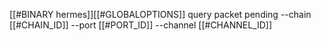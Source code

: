 [[#BINARY hermes]][[#GLOBALOPTIONS]] query packet pending --chain [[#CHAIN_ID]] --port [[#PORT_ID]] --channel [[#CHANNEL_ID]]